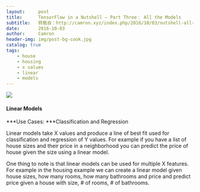 ```yaml
---
layout:     post
title:      TensorFlow in a Nutshell — Part Three： All the Models
subtitle:   转载自：http://camron.xyz/index.php/2016/10/03/nutshell-all-the-models/
date:       2016-10-03
author:     Camron
header-img: img/post-bg-cook.jpg
catalog: true
tags:
    - house
    - housing
    - x values
    - linear
    - models
---
```

![](https://d262ilb51hltx0.cloudfront.net/max/1600/1*Sy_6ipmBh_21KD0_dds1HQ.png)


#### Linear Models

***Use Cases: ***Classification and Regression

Linear models take X values and produce a line of best fit used for classification and regression of Y values. For example if you have a list of house sizes and their price in a neighborhood you can predict the price of house given the size using a linear model.

One thing to note is that linear models can be used for multiple X features. For example in the housing example we can create a linear model given house sizes, how many rooms, how many bathrooms and price and predict price given a house with size, # of rooms, # of bathrooms.
